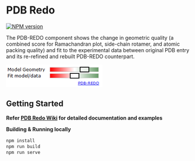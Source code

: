 
# PDB Redo

[![NPM version](http://img.shields.io/npm/v/pdb-redo.svg)](https://www.npmjs.org/package/pdb-redo) 

The PDB-REDO component shows the change in geometric quality (a combined score for Ramachandran plot, side-chain rotamer, and atomic packing quality) and fit to the experimental data between original PDB entry and its re-refined and rebuilt PDB-REDO counterpart.

![PDB Residue Interactions](/images/pdb-redo-new.png)

## Getting Started
**Refer [PDB Redo Wiki](https://github.com/PDBeurope/pdb-redo/wiki) for detailed documentation and examples**

**Building & Running locally**
```JS
npm install
npm run build
npm run serve
```